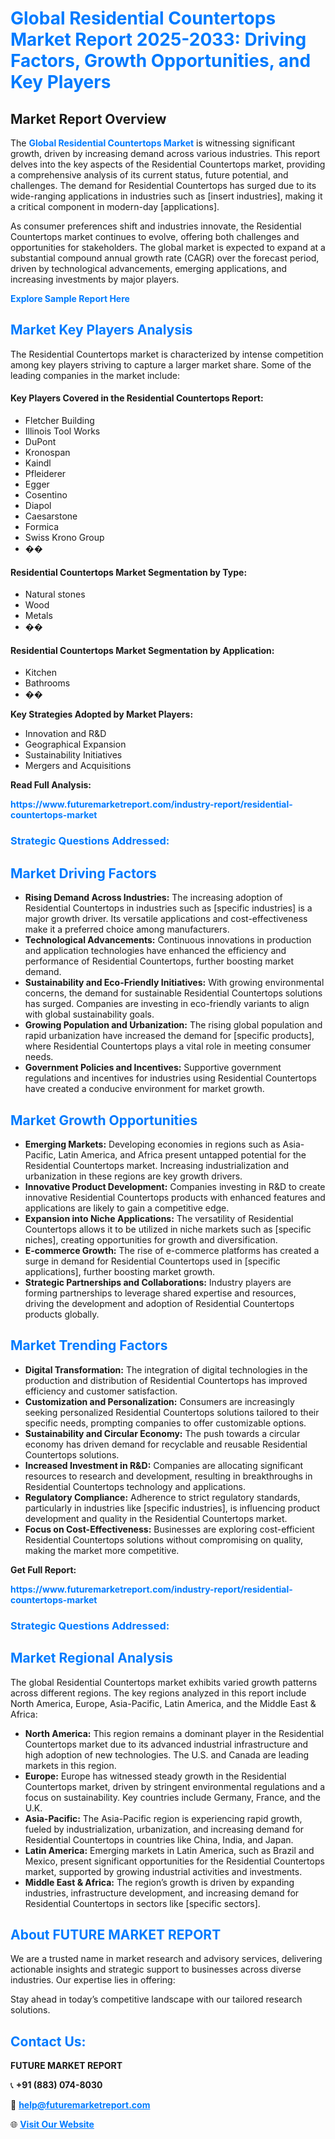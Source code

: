 <h1 style="color: #007BFF;">Global Residential Countertops Market Report 2025-2033: Driving Factors, Growth Opportunities, and Key Players</h1>

<section id="overview">
<h2>Market Report Overview</h2>
<p>The <a href="https://www.futuremarketreport.com/industry-report/residential-countertops-market" style="color: #007BFF; text-decoration: none;"><strong>Global Residential Countertops Market</strong></a> is witnessing significant growth, driven by increasing demand across various industries. This report delves into the key aspects of the Residential Countertops market, providing a comprehensive analysis of its current status, future potential, and challenges. The demand for Residential Countertops has surged due to its wide-ranging applications in industries such as [insert industries], making it a critical component in modern-day [applications].</p>
<p>As consumer preferences shift and industries innovate, the Residential Countertops market continues to evolve, offering both challenges and opportunities for stakeholders. The global market is expected to expand at a substantial compound annual growth rate (CAGR) over the forecast period, driven by technological advancements, emerging applications, and increasing investments by major players.</p>
</section>

<section id="overview">
<p><a href="https://www.futuremarketreport.com/request-sample/reportId=107691" style="color: #007BFF; text-decoration: none;"><strong>Explore Sample Report Here</strong></a></p>
</section>

<section id="key-players">
<h2 style="color: #007BFF;">Market Key Players Analysis</h2>
<p>The Residential Countertops market is characterized by intense competition among key players striving to capture a larger market share. Some of the leading companies in the market include:</p>
<h4>Key Players Covered in the Residential Countertops Report:</h4>
<ul><li>Fletcher Building</li><li>Illinois Tool Works</li><li>DuPont</li><li>Kronospan</li><li>Kaindl</li><li>Pfleiderer</li><li>Egger</li><li>Cosentino</li><li>Diapol</li><li>Caesarstone</li><li>Formica</li><li>Swiss Krono Group</li><li>��</li></ul>
<h4>Residential Countertops Market Segmentation by Type:</h4>
<ul><li>Natural stones</li><li>Wood</li><li>Metals</li><li>��</li></ul>

<h4>Residential Countertops Market Segmentation by Application:</h4>
<ul><li>Kitchen</li><li>Bathrooms</li><li>��</li></ul>
<p><strong>Key Strategies Adopted by Market Players:</strong></p>
<ul>
<li>Innovation and R&D</li>
<li>Geographical Expansion</li>
<li>Sustainability Initiatives</li>
<li>Mergers and Acquisitions</li>
</ul>
</section>

<section>
<p><strong>Read Full Analysis: </strong></p><a href="https://www.futuremarketreport.com/industry-report/residential-countertops-market" style="color: #007BFF; text-decoration: none;"><strong>https://www.futuremarketreport.com/industry-report/residential-countertops-market</strong></a>
<h3 style="color: #007BFF;">Strategic Questions Addressed:</h3>
</section>

<section id="driving-factors">
<h2 style="color: #007BFF;">Market Driving Factors</h2>
<ul>
<li><strong>Rising Demand Across Industries:</strong> The increasing adoption of Residential Countertops in industries such as [specific industries] is a major growth driver. Its versatile applications and cost-effectiveness make it a preferred choice among manufacturers.</li>
<li><strong>Technological Advancements:</strong> Continuous innovations in production and application technologies have enhanced the efficiency and performance of Residential Countertops, further boosting market demand.</li>
<li><strong>Sustainability and Eco-Friendly Initiatives:</strong> With growing environmental concerns, the demand for sustainable Residential Countertops solutions has surged. Companies are investing in eco-friendly variants to align with global sustainability goals.</li>
<li><strong>Growing Population and Urbanization:</strong> The rising global population and rapid urbanization have increased the demand for [specific products], where Residential Countertops plays a vital role in meeting consumer needs.</li>
<li><strong>Government Policies and Incentives:</strong> Supportive government regulations and incentives for industries using Residential Countertops have created a conducive environment for market growth.</li>
</ul>
</section>

<section id="growth-opportunities">
<h2 style="color: #007BFF;">Market Growth Opportunities</h2>
<ul>
<li><strong>Emerging Markets:</strong> Developing economies in regions such as Asia-Pacific, Latin America, and Africa present untapped potential for the Residential Countertops market. Increasing industrialization and urbanization in these regions are key growth drivers.</li>
<li><strong>Innovative Product Development:</strong> Companies investing in R&D to create innovative Residential Countertops products with enhanced features and applications are likely to gain a competitive edge.</li>
<li><strong>Expansion into Niche Applications:</strong> The versatility of Residential Countertops allows it to be utilized in niche markets such as [specific niches], creating opportunities for growth and diversification.</li>
<li><strong>E-commerce Growth:</strong> The rise of e-commerce platforms has created a surge in demand for Residential Countertops used in [specific applications], further boosting market growth.</li>
<li><strong>Strategic Partnerships and Collaborations:</strong> Industry players are forming partnerships to leverage shared expertise and resources, driving the development and adoption of Residential Countertops products globally.</li>
</ul>
</section>

<section id="trending-factors">
<h2 style="color: #007BFF;">Market Trending Factors</h2>
<ul>
<li><strong>Digital Transformation:</strong> The integration of digital technologies in the production and distribution of Residential Countertops has improved efficiency and customer satisfaction.</li>
<li><strong>Customization and Personalization:</strong> Consumers are increasingly seeking personalized Residential Countertops solutions tailored to their specific needs, prompting companies to offer customizable options.</li>
<li><strong>Sustainability and Circular Economy:</strong> The push towards a circular economy has driven demand for recyclable and reusable Residential Countertops solutions.</li>
<li><strong>Increased Investment in R&D:</strong> Companies are allocating significant resources to research and development, resulting in breakthroughs in Residential Countertops technology and applications.</li>
<li><strong>Regulatory Compliance:</strong> Adherence to strict regulatory standards, particularly in industries like [specific industries], is influencing product development and quality in the Residential Countertops market.</li>
<li><strong>Focus on Cost-Effectiveness:</strong> Businesses are exploring cost-efficient Residential Countertops solutions without compromising on quality, making the market more competitive.</li>
</ul>
</section>

<section>
<p><strong>Get Full Report: </strong></p><a href="https://www.futuremarketreport.com/industry-report/residential-countertops-market" style="color: #007BFF; text-decoration: none;"><strong>https://www.futuremarketreport.com/industry-report/residential-countertops-market</strong></a>
<h3 style="color: #007BFF;">Strategic Questions Addressed:</h3>
</section>


<section id="regional-analysis">
<h2 style="color: #007BFF;">Market Regional Analysis</h2>
<p>The global Residential Countertops market exhibits varied growth patterns across different regions. The key regions analyzed in this report include North America, Europe, Asia-Pacific, Latin America, and the Middle East & Africa:</p>
<ul>
<li><strong>North America:</strong> This region remains a dominant player in the Residential Countertops market due to its advanced industrial infrastructure and high adoption of new technologies. The U.S. and Canada are leading markets in this region.</li>
<li><strong>Europe:</strong> Europe has witnessed steady growth in the Residential Countertops market, driven by stringent environmental regulations and a focus on sustainability. Key countries include Germany, France, and the U.K.</li>
<li><strong>Asia-Pacific:</strong> The Asia-Pacific region is experiencing rapid growth, fueled by industrialization, urbanization, and increasing demand for Residential Countertops in countries like China, India, and Japan.</li>
<li><strong>Latin America:</strong> Emerging markets in Latin America, such as Brazil and Mexico, present significant opportunities for the Residential Countertops market, supported by growing industrial activities and investments.</li>
<li><strong>Middle East & Africa:</strong> The region’s growth is driven by expanding industries, infrastructure development, and increasing demand for Residential Countertops in sectors like [specific sectors].</li>
</ul>
</section>

<footer>
<h2 style="color: #007BFF;">About FUTURE MARKET REPORT</h2>
<p>We are a trusted name in market research and advisory services, delivering actionable insights and strategic support to businesses across diverse industries. Our expertise lies in offering:</p>

<p>Stay ahead in today’s competitive landscape with our tailored research solutions.</p>

<h2 style="color: #007BFF;">Contact Us:</h2>
<p><strong>FUTURE MARKET REPORT</strong></p>
<p>📞 <strong>+91 (883) 074-8030</strong></p>
<p>📧 <strong><a href="mailto:help@futuremarketreport.com" style="color: #007BFF;">help@futuremarketreport.com</a></strong></p>
<p>🌐 <strong><a href="https://www.futuremarketreport.com/" style="color: #007BFF;">Visit Our Website</a></strong></p>
</footer>